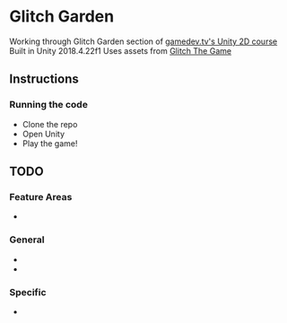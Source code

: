# Glitch Garden

Working through Glitch Garden section of [gamedev.tv's Unity 2D course](https://gamedev.tv/courses)
Built in Unity 2018.4.22f1
Uses assets from [Glitch The Game](https://www.glitchthegame.com)

## Instructions

### Running the code

* Clone the repo
* Open Unity
* Play the game!

## TODO

### Feature Areas
*

### General
* 
* 

### Specific
*


